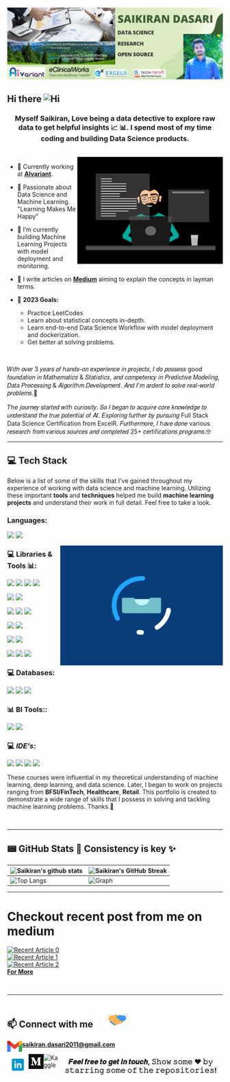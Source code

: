 ![Banner](https://github.com/saikiran123456/saikiran123456/blob/Machine-learning/MyBanner.jpg)

## Hi there <img width="28px" alt="Hi" src="https://user-images.githubusercontent.com/1303154/88677602-1635ba80-d120-11ea-84d8-d263ba5fc3c0.gif" />

<h3 align="center">Myself Saikiran, Love being a data detective to explore raw data to get helpful insights 📈 📊. I spend most of my time coding and building Data Science products. </h3><br />

<img align="right" alt="GIF" src="GIF/Data scientist2.gif" width="340" height="250" />

- 🔭 Currently working at **<a href="https://aivariant.com/">AIvariant</a>**.

- 🌱 Passionate about Data Science and Machine Learning. "Learning Makes Me Happy" 
 
- 🔭 I’m currently building Machine Learning Projects with model deployment and monitoring.
 
- 👯 I write articles on **<a href= "https://saikirandasari41.medium.com/">Medium</a>** aiming to explain the concepts in layman terms.

- 🥅 **2023 Goals:** 
  - Practice LeetCodes
  - Learn about statistical concepts in-depth.
  - Learn end-to-end Data Science Workflow with model deployment and dockerization. 
  - Get better at solving problems.


<br />


𝑊𝑖𝑡ℎ 𝑜𝑣𝑒𝑟 3 𝑦𝑒𝑎𝑟𝑠 𝑜𝑓 ℎ𝑎𝑛𝑑𝑠-𝑜𝑛 𝑒𝑥𝑝𝑒𝑟𝑖𝑒𝑛𝑐𝑒 𝑖𝑛 𝑝𝑟𝑜𝑗𝑒𝑐𝑡𝑠, 𝐼 𝑑𝑜 𝑝𝑜𝑠𝑠𝑒𝑠𝑠 good 𝑓𝑜𝑢𝑛𝑑𝑎𝑡𝑖𝑜𝑛 𝑖𝑛 𝑀𝑎𝑡ℎ𝑒𝑚𝑎𝑡𝑖𝑐𝑠 & 𝑆𝑡𝑎𝑡𝑖𝑠𝑡𝑖𝑐𝑠, 𝑎𝑛𝑑 𝑐𝑜𝑚𝑝𝑒𝑡𝑒𝑛𝑐𝑦 𝑖𝑛 𝑃𝑟𝑒𝑑𝑖𝑐𝑡𝑖𝑣𝑒 𝑀𝑜𝑑𝑒𝑙𝑖𝑛𝑔,  𝐷𝑎𝑡𝑎 𝑃𝑟𝑜𝑐𝑒𝑠𝑠𝑖𝑛𝑔 & 𝐴𝑙𝑔𝑜𝑟𝑖𝑡ℎ𝑚 𝐷𝑒𝑣𝑒𝑙𝑜𝑝𝑚𝑒𝑛𝑡. 𝐴𝑛𝑑 𝐼'𝑚 𝑎𝑟𝑑𝑒𝑛𝑡 𝑡𝑜 𝑠𝑜𝑙𝑣𝑒 𝑟𝑒𝑎𝑙-𝑤𝑜𝑟𝑙𝑑 𝑝𝑟𝑜𝑏𝑙𝑒𝑚𝑠.🤔

𝑇ℎ𝑒 𝑗𝑜𝑢𝑟𝑛𝑒𝑦 𝑠𝑡𝑎𝑟𝑡𝑒𝑑 𝑤𝑖𝑡ℎ 𝑐𝑢𝑟𝑖𝑜𝑠𝑖𝑡𝑦. 𝑆𝑜 𝐼 𝑏𝑒𝑔𝑎𝑛 𝑡𝑜 𝑎𝑐𝑞𝑢𝑖𝑟𝑒 𝑐𝑜𝑟𝑒 𝑘𝑛𝑜𝑤𝑙𝑒𝑑𝑔𝑒 𝑡𝑜 𝑢𝑛𝑑𝑒𝑟𝑠𝑡𝑎𝑛𝑑 𝑡ℎ𝑒 𝑡𝑟𝑢𝑒 𝑝𝑜𝑡𝑒𝑛𝑡𝑖𝑎𝑙 𝑜𝑓 𝐴𝐼.
𝐸𝑥𝑝𝑙𝑜𝑟𝑖𝑛𝑔 𝑓𝑢𝑟𝑡ℎ𝑒𝑟 𝑏𝑦 𝑝𝑢𝑟𝑠𝑢𝑖𝑛𝑔 Full Stack Data Science Certification from ExcelR. 𝐹𝑢𝑟𝑡ℎ𝑒𝑟𝑚𝑜𝑟𝑒, 𝐼 ℎ𝑎𝑣𝑒 𝑑𝑜𝑛𝑒 various 𝑟𝑒𝑠𝑒𝑎𝑟𝑐ℎ 𝑓𝑟𝑜𝑚 𝑣𝑎𝑟𝑖𝑜𝑢𝑠 𝑠𝑜𝑢𝑟𝑐𝑒𝑠 𝑎𝑛𝑑 𝑐𝑜𝑚𝑝𝑙𝑒𝑡𝑒𝑑 25+ 𝑐𝑒𝑟𝑡𝑖𝑓𝑖𝑐𝑎𝑡𝑖𝑜𝑛𝑠 𝑝𝑟𝑜𝑔𝑟𝑎𝑚𝑠.🤓

* * *

## 💻 Tech Stack

Below is a list of some of the skills that I've gained throughout my experience of working with data science and machine learning. Utilizing these important __tools__ and __techniques__ helped me build __machine learning projects__ and understand their work in full detail. Feel free to take a look.

### **Languages**:

[![](https://img.shields.io/badge/python-3670A0?style=for-the-badge&logo=python&logoColor=ffdd54)](https://www.python.org/)
[![](https://img.shields.io/badge/R-276DC3?style=for-the-badge&logo=r&logoColor=white)](https://www.r-project.org)


<img align="right" alt="GIF" src="GIF/stack.gif" width="380" height="280" />

### **💻 Libraries & Tools 📊**: 

[![](https://img.shields.io/badge/Numpy-777BB4?style=for-the-badge&logo=numpy&logoColor=white)](https://numpy.org)
[![](https://img.shields.io/badge/Pandas-2C2D72?style=for-the-badge&logo=pandas&logoColor=white)](https://pandas.pydata.org)
[![](https://img.shields.io/badge/SciPy-654FF0?style=for-the-badge&logo=SciPy&logoColor=white)](https://www.scipy.org)
[![](https://img.shields.io/badge/scikit_learn-F7931E?style=for-the-badge&logo=scikit-learn&logoColor=white)](https://scikit-learn.org/stable/)

[![](https://img.shields.io/badge/matplotlib-2C2D72?style=for-the-badge&logo=matplotlib&logoColor=white)](https://matplotlib.org/)
[![](https://img.shields.io/badge/Seaborn-276DC3?style=for-the-badge&logo=seaborn&logoColor=white)](https://seaborn.pydata.org/)

[![](https://img.shields.io/badge/TensorFlow-FF6F00?style=for-the-badge&logo=TensorFlow&logoColor=white)](https://www.tensorflow.org)
[![](https://img.shields.io/badge/Keras-D00000?style=for-the-badge&logo=Keras&logoColor=white)](https://keras.io)
[![](https://img.shields.io/badge/PyTorch-EE4C2C?style=for-the-badge&logo=PyTorch&logoColor=white)](https://pytorch.org)

[![](https://img.shields.io/badge/Streamlit-000000?style=for-the-badge&logo=streamlit&logoColor=red)](https://streamlit.io/)
[![](https://img.shields.io/badge/Flask-000000?style=for-the-badge&logo=flask&logoColor=white)](https://flask.palletsprojects.com/en/2.2.x/)

[![](https://img.shields.io/badge/beautifulsoup4-000000?style=for-the-badge&logo=beautifulsoup4&logoColor=white)](https://pypi.org/project/beautifulsoup4/)
[![](https://img.shields.io/badge/scrapy-000000?style=for-the-badge&logo=scrapy&logoColor=green)](https://docs.scrapy.org/en/latest/)

[![](https://img.shields.io/badge/Microsoft_Office-D83B01?style=for-the-badge&logo=microsoft-office&logoColor=white)](https://www.office.com)
[![](https://img.shields.io/badge/Microsoft_Excel-217346?style=for-the-badge&logo=microsoft-excel&logoColor=white)](https://www.microsoft.com/en-us/microsoft-365/excel) 
[![](https://img.shields.io/badge/Microsoft_PowerPoint-B7472A?style=for-the-badge&logo=microsoft-powerpoint&logoColor=white)](https://www.microsoft.com/en-us/microsoft-365/powerpoint) 

### **💻 Databases**:

[![](https://img.shields.io/badge/mysql-%2300f.svg?style=for-the-badge&logo=mysql&logoColor=white)](https://www.mysql.com/)
[![](https://img.shields.io/badge/PostgreSQL-276DC3?style=for-the-badge&logo=postgresql&logoColor=white)](https://www.postgresql.org)
[![](https://img.shields.io/badge/MongoDB-%234ea94b.svg?style=for-the-badge&logo=mongodb&logoColor=white)](https://www.mongodb.com/)

### **📊 BI Tools:**:

[![](https://img.shields.io/badge/PowerBI-F2C811?style=for-the-badge&logo=PowerBI%20BI&logoColor=yellow)](https://app.powerbi.com/home)
[![](https://img.shields.io/badge/Tableau-E97627?style=for-the-badge&logo=Tableau&logoColor=white)](https://public.tableau.com/app/profile/saikiran2351)


### 💻 *IDE's*:

[![](https://img.shields.io/badge/conda-342B029.svg?&style=for-the-badge&logo=anaconda&logoColor=white)](https://www.anaconda.com) 
[![](https://img.shields.io/badge/Colab-F9AB00?style=for-the-badge&logo=googlecolab&color=525252)](https://colab.research.google.com)
[![](https://img.shields.io/badge/visualstudio-F9AB00?style=for-the-badge&logo=visualstudio&color=0000FF)](https://visualstudio.microsoft.com/)
[![](https://img.shields.io/badge/spyder-F9AB00?style=for-the-badge&logo=spyder&color=FF0000)](https://www.spyder-ide.org/)

These courses were influential in my theoretical understanding of machine learning, deep learning, and data science. Later, I began to work on projects ranging from __BFSI/FinTech__, __Healthcare__, __Retail__. This portfolio is created to demonstrate a wide range of skills that I possess in solving and tackling machine learning problems. Thanks.🙂
 
</p>

<br />

* * *


## 📟 GitHub Stats 💯  Consistency is key ✨

| ![Saikiran's github stats](https://github-readme-stats.vercel.app/api?username=saikiran123456&show_icons=true&theme=radical) | ![Saikiran's GitHub Streak](https://github-readme-streak-stats.herokuapp.com/?user=saikiran123456&theme=radical) |
| --------------------------------------------------------------------------------------------------------------------------------- | ----------------------------------------------------------------------------------------------------------------------------------------------------------------------------------------------------------------- |
| ![Top Langs](https://github-readme-stats.vercel.app/api/top-langs/?username=saikiran123456&langs_count=8&theme=radical&layout=compact) | ![Graph](https://github-profile-summary-cards.vercel.app/api/cards/profile-details?username=saikiran123456&theme=vue) | 



* * *

# **Checkout recent post from me on medium**

<a target="_blank" href="https://github-readme-medium-recent-article.vercel.app/medium/@saikirandasari41/0"><img src="https://github-readme-medium-recent-article.vercel.app/medium/@saikirandasari41/0" alt="Recent Article 0"> 
</br>
<a target="_blank" href="https://github-readme-medium-recent-article.vercel.app/medium/@saikirandasari41/1"><img src="https://github-readme-medium-recent-article.vercel.app/medium/@saikirandasari41/1" alt="Recent Article 1">
</br>
<a target="_blank" href="https://github-readme-medium-recent-article.vercel.app/medium/@saikirandasari41/2"><img src="https://github-readme-medium-recent-article.vercel.app/medium/@saikirandasari41/2" alt="Recent Article 2">
</br>
**<a href="https://medium.com/@saikirandasari41">For More</a>**

<br />

* * *


## 📫 Connect with me <img src='https://github.com/saikiran123456/saikiran123456/blob/Machine-learning/GIF/handshake.gif' width="100px"> 

**saikiran.dasari2011@gmail.com**
[<img align="left" alt="GMail" width="35px" src="Social/gmail.png" />](saikiran.dasari2011@gmail.com)

[<img align="left" alt="LinkedIn" height="50px" width="50px" src="Social/linkedin.png" />](https://www.linkedin.com/in/saikiran-datascience/)

[<img align="left" alt="Medium" width="35px" src="Social/1200px-Medium_logo_Monogram.svg.png" />](https://medium.com/@saikirandasari41)

<a href="https://www.kaggle.com/saikirandasari" target="_blank"><img  align="left" alt="Kaggle" height="40px" width="35px" src="https://cdn3.iconfinder.com/data/icons/logos-and-brands-adobe/512/189_Kaggle-512.png" ></a>

<div align="center">

### 𝑭𝒆𝒆𝒍 𝒇𝒓𝒆𝒆 𝒕𝒐 𝒈𝒆𝒕 𝒊𝒏 𝒕𝒐𝒖𝒄𝒉, 𝚂𝚑𝚘𝚠 𝚜𝚘𝚖𝚎 ❤️ 𝚋𝚢 𝚜𝚝𝚊𝚛𝚛𝚒𝚗𝚐 𝚜𝚘𝚖𝚎 𝚘𝚏 𝚝𝚑𝚎 𝚛𝚎𝚙𝚘𝚜𝚒𝚝𝚘𝚛𝚒𝚎𝚜!

</div>
